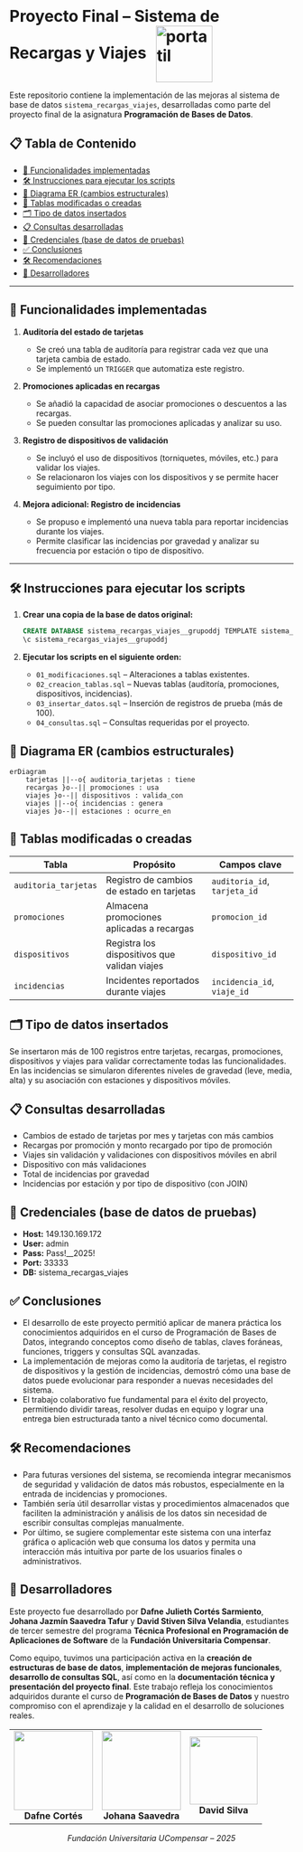 <h1 style="display: inline;">Proyecto Final – Sistema de Recargas y Viajes
<img src="https://github.com/user-attachments/assets/26ed7cb8-56f5-4e3b-882e-bf9e1ae8bc74" alt="portatil" width="100" style="vertical-align: middle; margin-left: 10px;" /> </h1>

Este repositorio contiene la implementación de las mejoras al sistema de base de datos `sistema_recargas_viajes`, desarrolladas como parte del proyecto final de la asignatura **Programación de Bases de Datos**.

## 📋 Tabla de Contenido

- [📌 Funcionalidades implementadas](#-funcionalidades-implementadas)
- [🛠️ Instrucciones para ejecutar los scripts](#️-instrucciones-para-ejecutar-los-scripts)
- [📐 Diagrama ER (cambios estructurales)](#-diagrama-er-cambios-estructurales)
- [🧾 Tablas modificadas o creadas](#-tablas-modificadas-o-creadas)
- [🗂️ Tipo de datos insertados](#️-tipo-de-datos-insertados)
- [📋 Consultas desarrolladas](#-consultas-desarrolladas)
- [🔐 Credenciales (base de datos de pruebas)](#-credenciales-base-de-datos-de-pruebas)
- [✅ Conclusiones](#-conclusiones)
- [🛠️ Recomendaciones](#️-recomendaciones)
- [👥 Desarrolladores](#-desarrolladores)

---

## 📌 Funcionalidades implementadas

1. **Auditoría del estado de tarjetas**
   - Se creó una tabla de auditoría para registrar cada vez que una tarjeta cambia de estado.
   - Se implementó un `TRIGGER` que automatiza este registro.

2. **Promociones aplicadas en recargas**
   - Se añadió la capacidad de asociar promociones o descuentos a las recargas.
   - Se pueden consultar las promociones aplicadas y analizar su uso.

3. **Registro de dispositivos de validación**
   - Se incluyó el uso de dispositivos (torniquetes, móviles, etc.) para validar los viajes.
   - Se relacionaron los viajes con los dispositivos y se permite hacer seguimiento por tipo.

4. **Mejora adicional: Registro de incidencias**
   - Se propuso e implementó una nueva tabla para reportar incidencias durante los viajes.
   - Permite clasificar las incidencias por gravedad y analizar su frecuencia por estación o tipo de dispositivo.

---

## 🛠️ Instrucciones para ejecutar los scripts

1. **Crear una copia de la base de datos original:**
   ```sql
   CREATE DATABASE sistema_recargas_viajes__grupoddj TEMPLATE sistema_recargas_viajes_base;
   \c sistema_recargas_viajes__grupoddj
   ```

2. **Ejecutar los scripts en el siguiente orden:**
   - `01_modificaciones.sql` – Alteraciones a tablas existentes.
   - `02_creacion_tablas.sql` – Nuevas tablas (auditoría, promociones, dispositivos, incidencias).
   - `03_insertar_datos.sql` – Inserción de registros de prueba (más de 100).
   - `04_consultas.sql` – Consultas requeridas por el proyecto.

## 📐 Diagrama ER (cambios estructurales)

```mermaid
erDiagram
    tarjetas ||--o{ auditoria_tarjetas : tiene
    recargas }o--|| promociones : usa
    viajes }o--|| dispositivos : valida_con  
    viajes ||--o{ incidencias : genera
    viajes }o--|| estaciones : ocurre_en
```

## 🧾 Tablas modificadas o creadas

| Tabla | Propósito | Campos clave |
|-------|-----------|-------------|
| `auditoria_tarjetas` | Registro de cambios de estado en tarjetas | `auditoria_id`, `tarjeta_id` |
| `promociones` | Almacena promociones aplicadas a recargas | `promocion_id` |
| `dispositivos` | Registra los dispositivos que validan viajes | `dispositivo_id` |
| `incidencias` | Incidentes reportados durante viajes | `incidencia_id`, `viaje_id` |

## 🗂️ Tipo de datos insertados

Se insertaron más de 100 registros entre tarjetas, recargas, promociones, dispositivos y viajes para validar correctamente todas las funcionalidades. En las incidencias se simularon diferentes niveles de gravedad (leve, media, alta) y su asociación con estaciones y dispositivos móviles.

## 📋 Consultas desarrolladas

- Cambios de estado de tarjetas por mes y tarjetas con más cambios
- Recargas por promoción y monto recargado por tipo de promoción
- Viajes sin validación y validaciones con dispositivos móviles en abril
- Dispositivo con más validaciones
- Total de incidencias por gravedad
- Incidencias por estación y por tipo de dispositivo (con JOIN)

## 🔐 Credenciales (base de datos de pruebas)

- **Host:** 149.130.169.172
- **User:** admin
- **Pass:** Pass!__2025!
- **Port:** 33333
- **DB:** sistema_recargas_viajes

## ✅ Conclusiones

- El desarrollo de este proyecto permitió aplicar de manera práctica los conocimientos adquiridos en el curso de Programación de Bases de Datos, integrando conceptos como diseño de tablas, claves foráneas, funciones, triggers y consultas SQL avanzadas.
- La implementación de mejoras como la auditoría de tarjetas, el registro de dispositivos y la gestión de incidencias, demostró cómo una base de datos puede evolucionar para responder a nuevas necesidades del sistema.
- El trabajo colaborativo fue fundamental para el éxito del proyecto, permitiendo dividir tareas, resolver dudas en equipo y lograr una entrega bien estructurada tanto a nivel técnico como documental.

## 🛠️ Recomendaciones

- Para futuras versiones del sistema, se recomienda integrar mecanismos de seguridad y validación de datos más robustos, especialmente en la entrada de incidencias y promociones.
- También sería útil desarrollar vistas y procedimientos almacenados que faciliten la administración y análisis de los datos sin necesidad de escribir consultas complejas manualmente.
- Por último, se sugiere complementar este sistema con una interfaz gráfica o aplicación web que consuma los datos y permita una interacción más intuitiva por parte de los usuarios finales o administrativos.

## 👥 Desarrolladores

Este proyecto fue desarrollado por **Dafne Julieth Cortés Sarmiento**, **Johana Jazmín Saavedra Tafur** y **David Stiven Silva Velandia**, estudiantes de tercer semestre del programa **Técnica Profesional en Programación de Aplicaciones de Software** de la **Fundación Universitaria Compensar**.

Como equipo, tuvimos una participación activa en la **creación de estructuras de base de datos**, **implementación de mejoras funcionales**, **desarrollo de consultas SQL**, así como en la **documentación técnica y presentación del proyecto final**. Este trabajo refleja los conocimientos adquiridos durante el curso de **Programación de Bases de Datos** y nuestro compromiso con el aprendizaje y la calidad en el desarrollo de soluciones reales.

<div align="center">

<table>
  <tr>
    <td align="center">
      <img src="https://github.com/user-attachments/assets/fe0b9211-47d5-4742-808d-0f7afc0b1ea0" width="140"><br/>
      <strong>Dafne Cortés</strong>
    </td>
    <td align="center">
      <img src="https://github.com/user-attachments/assets/3e2759c7-bbb2-42bd-a9f8-6da02e70f4ee" width="140"><br/>
      <strong>Johana Saavedra</strong>
    </td>
    <td align="center">
      <img src="https://github.com/user-attachments/assets/b69a090a-334e-499b-ae06-f78ce11554be" width="120"><br/>
      <strong>David Silva</strong>
    </td>
  </tr>
</table>

<p><em>Fundación Universitaria UCompensar – 2025</em></p>

</div>

